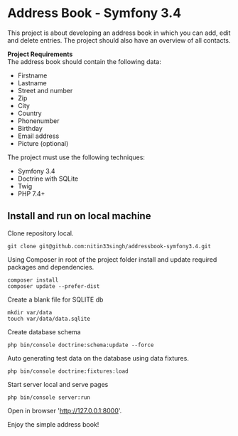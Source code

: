 Address Book - Symfony 3.4
========================

This project is about developing an address book in which you can add, edit and delete entries. The project should also have an overview of all contacts.

**Project Requirements**  
The address book should contain the following data:
* Firstname
* Lastname
* Street and number
* Zip
* City
* Country
* Phonenumber
* Birthday
* Email address
* Picture (optional)

The project must use the following techniques:
* Symfony 3.4
* Doctrine with SQLite
* Twig
* PHP 7.4+

## Install and run on local machine

Clone repository local.
```shell script
git clone git@github.com:nitin33singh/addressbook-symfony3.4.git
```

Using Composer in root of the project folder install and update required packages and dependencies.
```shell script
composer install
composer update --prefer-dist
```
Create a blank file for SQLITE db
```shell script
mkdir var/data
touch var/data/data.sqlite
```
Create database schema
```shell script
php bin/console doctrine:schema:update --force
``` 
Auto generating test data on the database using data fixtures.
```shell script
php bin/console doctrine:fixtures:load
```
Start server local and serve pages
```shell script
php bin/console server:run
```
Open in browser 'http://127.0.0.1:8000'.

Enjoy the simple address book!

[1]:  https://symfony.com/doc/3.4/setup.html
[6]:  https://symfony.com/doc/current/bundles/SensioFrameworkExtraBundle/index.html
[7]:  https://symfony.com/doc/3.4/doctrine.html
[8]:  https://symfony.com/doc/3.4/templating.html
[9]:  https://symfony.com/doc/3.4/security.html
[10]: https://symfony.com/doc/3.4/email.html
[11]: https://symfony.com/doc/3.4/logging.html
[13]: https://symfony.com/doc/current/bundles/SensioGeneratorBundle/index.html
[14]: https://symfony.com/doc/current/setup/built_in_web_server.html
[15]: https://symfony.com/doc/current/setup.html
